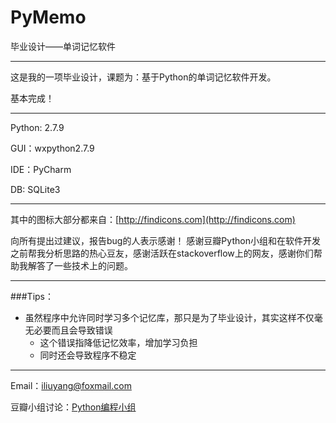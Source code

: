 # PyMemo
毕业设计——单词记忆软件

----

这是我的一项毕业设计，课题为：基于Python的单词记忆软件开发。

基本完成！

----

Python: 2.7.9

GUI：wxpython2.7.9

IDE：PyCharm

DB: SQLite3

----

其中的图标大部分都来自：[http://findicons.com](http://findicons.com)

向所有提出过建议，报告bug的人表示感谢！
感谢豆瓣Python小组和在软件开发之前帮我分析思路的热心豆友，感谢活跃在stackoverflow上的网友，感谢你们帮助我解答了一些技术上的问题。

----

###Tips：

- 虽然程序中允许同时学习多个记忆库，那只是为了毕业设计，其实这样不仅毫无必要而且会导致错误
    - 这个错误指降低记忆效率，增加学习负担
    - 同时还会导致程序不稳定

----

Email：iliuyang@foxmail.com

豆瓣小组讨论：[Python编程小组](http://www.douban.com/group/topic/72255077/)


